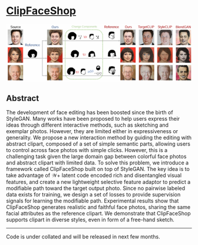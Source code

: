 # [ClipFaceShop](https://openaccess.thecvf.com/content/ICCV2023/papers/Zhao_Bring_Clipart_to_Life_ICCV_2023_paper.pdf)

<img src="./figures/fig1.png" >

## Abstract

The development of face editing has been boosted since the birth of StyleGAN. Many works have been proposed to help users express their ideas through different interactive methods, such as sketching and exemplar photos. However, they are limited either in expressiveness or generality. We propose a new interaction method by guiding the editing with abstract clipart, composed of a set of simple semantic parts, allowing users to control across face photos with simple clicks. However, this is a challenging task given the large domain gap between colorful face photos and abstract clipart with limited data. To solve this problem, we introduce a framework called ClipFaceShop built on top of StyleGAN. The key idea is to take advantage of $\mathcal{W}+$ latent code encoded rich and disentangled visual features, and create a new lightweight selective feature adaptor to predict a modifiable path toward the target output photo. Since no pairwise labeled data exists for training, we design a set of losses to provide supervision signals for learning the modifiable path. Experimental results show that ClipFaceShop generates realistic and faithful face photos, sharing the same facial attributes as the reference clipart. We demonstrate that ClipFaceShop supports clipart in diverse styles, even in form of a free-hand sketch.

---------------------

Code is under collated and will be released in next few months.

